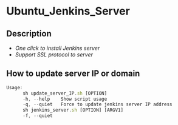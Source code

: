 # Ubuntu_Jenkins_Server

## Description
* *One click to install Jenkins server*
* *Support SSL protocol to server*

## How to update server IP or domain

```javascript
Usage:
      sh update_server_IP.sh [OPTION]
      -h, --help    Show script usage
      -q, --quiet   Force to update jenkins server IP address
      sh jenkins_server.sh [OPTION] [ARGV1]
      -f, --quiet   
```

